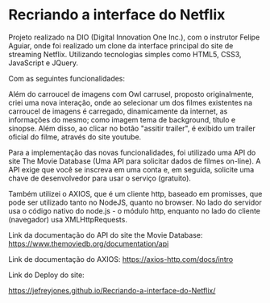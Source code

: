 # Recriando a interface do Netflix

Projeto realizado na DIO (Digital Innovation One Inc.), com o instrutor Felipe Aguiar, onde foi realizado um clone da interface principal do site de streaming Netflix. Utilizando tecnologias simples como HTML5, CSS3, JavaScript e JQuery.

Com as seguintes funcionalidades:

Além do carroucel de imagens com Owl carrusel, proposto originalmente, criei uma nova interação, onde ao selecionar um dos filmes existentes na carroucel de imagens é carregado, dinamicamente da internet, as informações do mesmo; como imagem tema de background, título e sinopse. Além disso, ao clicar no botão "assitir trailer", é exibido um trailer oficial do filme, através do site youtube.

Para a implementação das novas funcionalidades, foi utilizado uma API do site The Movie Database (Uma API para solicitar dados de filmes on-line).   A API exige que você se inscreva em uma conta e, em seguida, solicite uma chave de desenvolvedor para usar o serviço (gratuito).

Também utilizei o AXIOS, que é um cliente http, baseado em promisses, que pode ser utilizado tanto no NodeJS, quanto no browser.  No lado do servidor usa o código nativo do node.js - o módulo http, enquanto no lado do cliente (navegador) usa XMLHttpRequests.

Link da documentação do API do site the Movie Database:
https://www.themoviedb.org/documentation/api

Link de documentação do AXIOS:
https://axios-http.com/docs/intro



Link do Deploy do site:

https://jefreyjones.github.io/Recriando-a-interface-do-Netflix/
